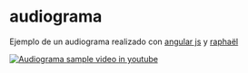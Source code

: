 # audiograma
Ejemplo de un audiograma realizado con [angular js](https://angularjs.org) y [raphaël](http://dmitrybaranovskiy.github.io/raphael/)

[![Audiograma sample video in youtube](http://img.youtube.com/vi/XfLgcyuRcyY/0.jpg)](http://www.youtube.com/watch?v=XfLgcyuRcyY)
